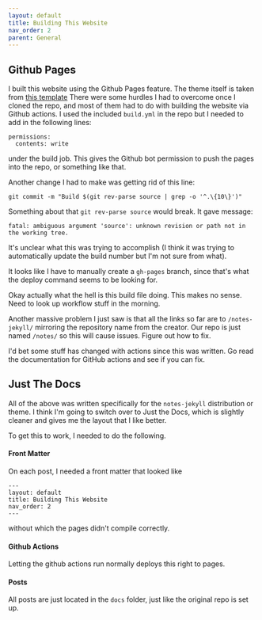 ```yaml
---
layout: default
title: Building This Website
nav_order: 2
parent: General
---
```


## Github Pages
I built this website using the Github Pages feature. The theme itself is taken from [this template](https://github.com/vsoch/notes-jekyll)
There were some hurdles I had to overcome once I cloned the repo, and most of them had to do with building the website via Github actions. I used the included `build.yml` in the repo but I needed to add in the following lines:
```
permissions:
  contents: write
```
under the build job. This gives the Github bot permission to push the pages into the repo, or something like that.

Another change I had to make was getting rid of this line:
```
git commit -m "Build $(git rev-parse source | grep -o '^.\{10\}')"
```
Something about that `git rev-parse source` would break. It gave message:
```
fatal: ambiguous argument 'source': unknown revision or path not in the working tree.
```
It's unclear what this was trying to accomplish (I think it was trying to automatically update the build number but I'm not sure from what). 

It looks like I have to manually create a `gh-pages` branch, since that's what the deploy command seems to be looking for.

Okay actually what the hell is this build file doing. This makes no sense. Need to look up workflow stuff in the morning.

Another massive problem I just saw is that all the links so far are to ``/notes-jekyll/`` mirroring the repository name from the creator. Our repo is just named ``/notes/`` so this will cause issues. Figure out how to fix.

I'd bet some stuff has changed with actions since this was written. Go read the documentation for GitHub actions and see if you can fix.

## Just The Docs
All of the above was written specifically for the `notes-jekyll` distribution or theme. I think I'm going to switch over to Just the Docs, which is slightly cleaner and gives me the layout that I like better. 

To get this to work, I needed to do the following.

#### Front Matter
On each post, I needed a front matter that looked like
```
---
layout: default
title: Building This Website
nav_order: 2
---
```
without which the pages didn't compile correctly.

#### Github Actions
Letting the github actions run normally deploys this right to pages. 

#### Posts
All posts are just located in the `docs` folder, just like the original repo is set up.